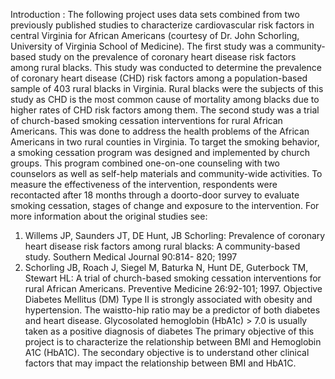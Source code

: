 Introduction :
The following project uses data sets combined from two previously published studies to
characterize cardiovascular risk factors in central Virginia for African Americans (courtesy of Dr.
John Schorling, University of Virginia School of Medicine).
The first study was a community-based study on the prevalence of coronary heart disease risk
factors among rural blacks. This study was conducted to determine the prevalence of coronary
heart disease (CHD) risk factors among a population-based sample of 403 rural blacks in Virginia.
Rural blacks were the subjects of this study as CHD is the most common cause of mortality among
blacks due to higher rates of CHD risk factors among them.
The second study was a trial of church-based smoking cessation interventions for rural African
Americans. This was done to address the health problems of the African Americans in two rural
counties in Virginia. To target the smoking behavior, a smoking cessation program was designed
and implemented by church groups. This program combined one-on-one counseling with two
counselors as well as self-help materials and community-wide activities. To measure the
effectiveness of the intervention, respondents were recontacted after 18 months through a doorto-door survey to evaluate smoking cessation, stages of change and exposure to the intervention.
For more information about the original studies see:
1) Willems JP, Saunders JT, DE Hunt, JB Schorling: Prevalence of coronary heart disease risk
factors among rural blacks: A community-based study. Southern Medical Journal 90:814-
820; 1997
2) Schorling JB, Roach J, Siegel M, Baturka N, Hunt DE, Guterbock TM, Stewart HL: A trial of
church-based smoking cessation interventions for rural African Americans. Preventive
Medicine 26:92-101; 1997.
Objective
Diabetes Mellitus (DM) Type II is strongly associated with obesity and hypertension. The waistto-hip ratio may be a predictor of both diabetes and heart disease. Glycosolated hemoglobin
(HbA1c) > 7.0 is usually taken as a positive diagnosis of diabetes
The primary objective of this project is to characterize the relationship between BMI and
Hemoglobin A1C (HbA1C). The secondary objective is to understand other clinical factors that
may impact the relationship between BMI and HbA1C.
